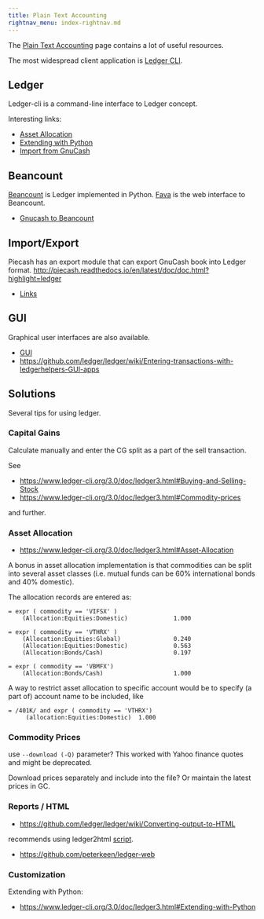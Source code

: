 ```yaml
---
title: Plain Text Accounting
rightnav_menu: index-rightnav.md
---
```


The [Plain Text Accounting](http://plaintextaccounting.org/) page contains a lot of useful resources.

The most widespread client application is [Ledger CLI](http://ledger-cli.org/).

## Ledger

Ledger-cli is a command-line interface to Ledger concept.

Interesting links:

- [Asset Allocation](https://www.ledger-cli.org/3.0/doc/ledger3.html#Asset-Allocation)
- [Extending with Python](https://www.ledger-cli.org/3.0/doc/ledger3.html#Extending-with-Python)
- [Import from GnuCash](https://github.com/MatzeB/pygnucash)

## Beancount

[Beancount](https://github.com/beancount/beancount) is Ledger implemented in Python.
[Fava](https://github.com/beancount/fava) is the web interface to Beancount.

- [Gnucash to Beancount](https://github.com/henriquebastos/gnucash-to-beancount)

## Import/Export

Piecash has an export module that can export GnuCash book into Ledger format.
http://piecash.readthedocs.io/en/latest/doc/doc.html?highlight=ledger

- [Links](http://plaintextaccounting.org/#data-importconversion)

## GUI

Graphical user interfaces are also available.

- [GUI](http://plaintextaccounting.org/#ui-console)
- https://github.com/ledger/ledger/wiki/Entering-transactions-with-ledgerhelpers-GUI-apps

## Solutions

Several tips for using ledger.

### Capital Gains

Calculate manually and enter the CG split as a part of the sell transaction.

See

- https://www.ledger-cli.org/3.0/doc/ledger3.html#Buying-and-Selling-Stock
- https://www.ledger-cli.org/3.0/doc/ledger3.html#Commodity-prices

and further.

### Asset Allocation

- https://www.ledger-cli.org/3.0/doc/ledger3.html#Asset-Allocation

A bonus in asset allocation implementation is that commodities can be split into several asset classes (i.e. mutual funds can be 60% international bonds and 40% domestic).

The allocation records are entered as:
```
= expr ( commodity == 'VIFSX' )
    (Allocation:Equities:Domestic)             1.000

= expr ( commodity == 'VTHRX' )
    (Allocation:Equities:Global)               0.240
    (Allocation:Equities:Domestic)             0.563
    (Allocation:Bonds/Cash)                    0.197

= expr ( commodity == 'VBMFX')
    (Allocation:Bonds/Cash)                    1.000
```    

A way to restrict asset allocation to specific account would be to specify (a part of) account name to be included, like

```
= /401K/ and expr ( commodity == 'VTHRX')
     (allocation:Equities:Domestic)  1.000
```     

### Commodity Prices

use `--download (-Q)` parameter? This worked with Yahoo finance quotes and might be deprecated.

Download prices separately and include into the file? Or maintain the latest prices in GC.

### Reports / HTML

- https://github.com/ledger/ledger/wiki/Converting-output-to-HTML

recommends using ledger2html [script](http://github.com/lifepillar/ledger2html).

- https://github.com/peterkeen/ledger-web

### Customization

Extending with Python:

- https://www.ledger-cli.org/3.0/doc/ledger3.html#Extending-with-Python
